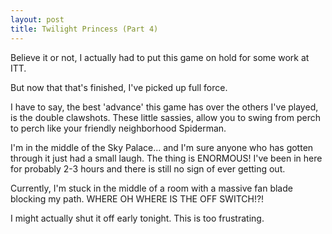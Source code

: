 ```yaml
---
layout: post
title: Twilight Princess (Part 4)
---
```


Believe it or not, I actually had to put this game on hold for some work at
ITT.

But now that that's finished, I've picked up full force.

I have to say, the best 'advance' this game has over the others I've played,
is the double clawshots. These little sassies, allow you to swing from perch
to perch like your friendly neighborhood Spiderman.

I'm in the middle of the Sky Palace... and I'm sure anyone who has gotten
through it just had a small laugh. The thing is ENORMOUS! I've been in here
for probably 2-3 hours and there is still no sign of ever getting out.

Currently, I'm stuck in the middle of a room with a massive fan blade blocking
my path. WHERE OH WHERE IS THE OFF SWITCH!?!

I might actually shut it off early tonight. This is too frustrating.
